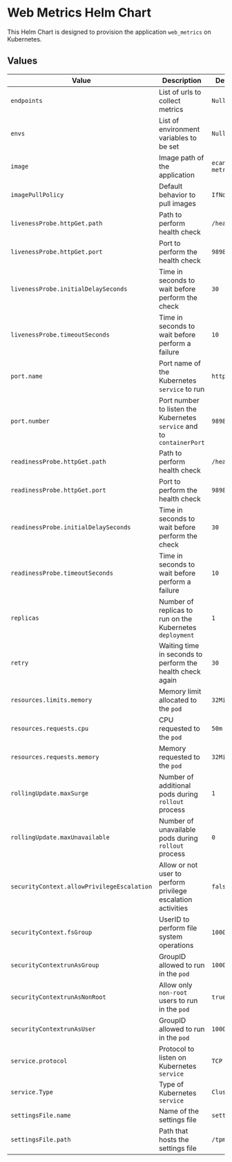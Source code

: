 # Web Metrics Helm Chart

This Helm Chart is designed to provision the application `web_metrics` on Kubernetes.

## Values

| Value                                      | Description                                                           | Default Value                  |
|--------------------------------------------|-----------------------------------------------------------------------|--------------------------------|
| `endpoints`                                | List of urls to collect metrics                                       | `Null`                         |
| `envs`                                     | List of environment variables to be set                               | `Null`                         |
| `image`                                    | Image path of the application                                         | `ecandido/web-metrics:tagname` |
| `imagePullPolicy`                          | Default behavior to pull images                                       | `IfNotPresent`                 |
| `livenessProbe.httpGet.path`               | Path to perform health check                                          | `/health`                      |
| `livenessProbe.httpGet.port`               | Port to perform the health check                                      | `9898`                         |
| `livenessProbe.initialDelaySeconds`        | Time in seconds to wait before perform the check                      | `30`                           |
| `livenessProbe.timeoutSeconds`             | Time in seconds to wait before perform a failure                      | `10`                           |
| `port.name`                                | Port name of the Kubernetes `service` to run                          | `http`                         |
| `port.number`                              | Port number to listen the Kubernetes `service` and to `containerPort` | `9898`                         |
| `readinessProbe.httpGet.path`              | Path to perform health check                                          | `/health`                      |
| `readinessProbe.httpGet.port`              | Port to perform the health check                                      | `9898`                         |
| `readinessProbe.initialDelaySeconds`       | Time in seconds to wait before perform the check                      | `30`                           |
| `readinessProbe.timeoutSeconds`            | Time in seconds to wait before perform a failure                      | `10`                           |
| `replicas`                                 | Number of replicas to run on the Kubernetes `deployment`              | `1`                            |
| `retry`                                    | Waiting time in seconds to perform the health check again             | `30`                           |
| `resources.limits.memory`                  | Memory limit allocated to the `pod`                                   | `32Mi`                         |
| `resources.requests.cpu`                   | CPU requested to the `pod`                                            | `50m`                          |
| `resources.requests.memory`                | Memory requested to the `pod`                                         | `32Mi`                         |
| `rollingUpdate.maxSurge`                   | Number of additional pods during `rollout` process                    | `1`                            |
| `rollingUpdate.maxUnavailable`             | Number of unavailable pods during `rollout` process                   | `0`                            |
| `securityContext.allowPrivilegeEscalation` | Allow or not user to perform privilege escalation activities          | `false`                        |
| `securityContext.fsGroup`                  | UserID to perform file system operations                              | `1000`                         |
| `securityContextrunAsGroup`                | GroupID allowed to run in the `pod`                                   | `1000`                         |
| `securityContextrunAsNonRoot`              | Allow only `non-root` users to run in the `pod`                       | `true`                         |
| `securityContextrunAsUser`                 | GroupID allowed to run in the `pod`                                   | `1000`                         |
| `service.protocol`                         | Protocol to listen on Kubernetes `service`                            | `TCP`                          |
| `service.Type`                             | Type of Kubernetes `service`                                          | `ClusterIP`                    |
| `settingsFile.name`                        | Name of the settings file                                             | `settings.yaml`                |
| `settingsFile.path`                        | Path that hosts the settings file                                     | `/tpm`                         |


